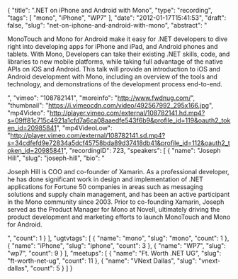 {
  "title": ".NET on iPhone and Android with Mono",
  "type": "recording",
  "tags": [
    "mono",
    "iPhone",
    "WP7"
  ],
  "date": "2012-01-17T15:41:53",
  "draft": false,
  "slug": "net-on-iphone-and-android-with-mono",
  "abstract": "<p>MonoTouch and Mono for Android make it easy for .NET developers to dive right into developing apps for iPhone and iPad, and Android phones and tablets. With Mono, Developers can take their existing .NET skills, code, and libraries to new mobile platforms, while taking full advantage of the native APIs on iOS and Android. This talk will provide an introduction to iOS and Android development with Mono, including an overview of the tools and technology, and demonstrations of the development process end-to-end.</p>",
  "vimeo": "108782141",
  "moreinfo": "http://www.fwdnug.com/",
  "thumbnail": "https://i.vimeocdn.com/video/492567992_295x166.jpg",
  "mp4Video": "http://player.vimeo.com/external/108782141.hd.mp4?s=09ff81c715c4921a1cfd7a6ca08aaedfe543f6b9&profile_id=119&oauth2_token_id=20985841",
  "mp4VideoLow": "http://player.vimeo.com/external/108782141.sd.mp4?s=34cdfefd9e72834a5dcf45758bda89d37418db41&profile_id=112&oauth2_token_id=20985841",
  "recordingID": 723,
  "speakers": [
    {
      "name": "Joseph Hill",
      "slug": "joseph-hill",
      "bio": "<p>Joseph Hill is COO and co-founder of Xamarin. As a professional developer, he has done significant work in design and implementation of .NET applications for Fortune 50 companies in areas such as messaging solutions and supply chain management, and has been an active participant in the Mono community since 2003. Prior to co-founding Xamarin, Joseph served as the Product Manager for Mono at Novell, ultimately driving the product development and marketing efforts to launch MonoTouch and Mono for Android.</p>",
      "count": 1
    }
  ],
  "ugtvtags": [
    {
      "name": "mono",
      "slug": "mono",
      "count": 1
    },
    {
      "name": "iPhone",
      "slug": "iphone",
      "count": 3
    },
    {
      "name": "WP7",
      "slug": "wp7",
      "count": 9
    }
  ],
  "meetups": [
    {
      "name": "Ft. Worth .NET UG",
      "slug": "ft-worth-net-ug",
      "count": 11
    },
    {
      "name": "VNext Dallas",
      "slug": "vnext-dallas",
      "count": 5
    }
  ]
}